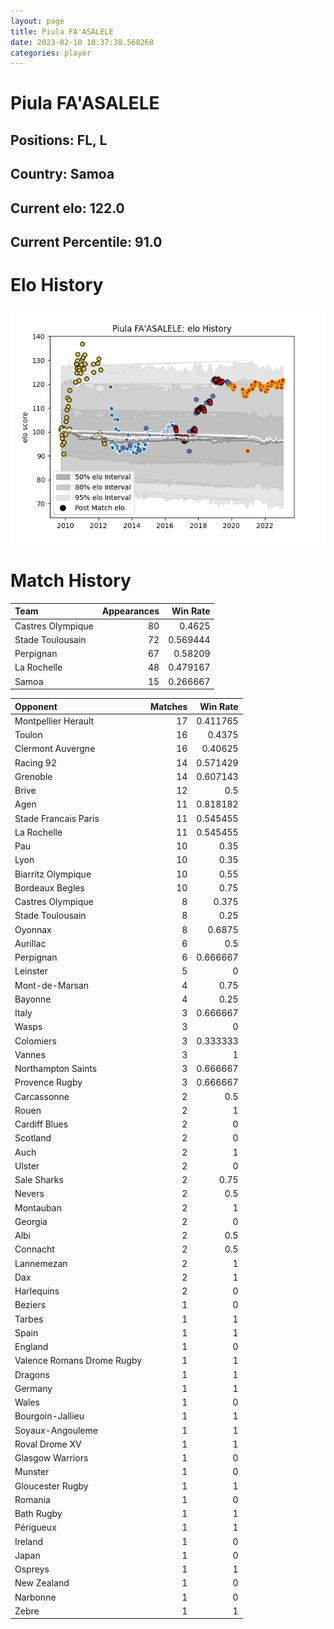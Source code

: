 ```yaml
---  
layout: page  
title: Piula FA'ASALELE  
date: 2023-02-10 10:37:38.568268  
categories: player  
---
```

# Piula FA'ASALELE

## Positions: FL, L

## Country: Samoa

## Current elo: 122.0

## Current Percentile: 91.0

# Elo History


![elo history](history_PiulaFA'ASALELE.png)
# Match History


| Team              |   Appearances |   Win Rate |
|:------------------|--------------:|-----------:|
| Castres Olympique |            80 |   0.4625   |
| Stade Toulousain  |            72 |   0.569444 |
| Perpignan         |            67 |   0.58209  |
| La Rochelle       |            48 |   0.479167 |
| Samoa             |            15 |   0.266667 |

| Opponent                   |   Matches |   Win Rate |
|:---------------------------|----------:|-----------:|
| Montpellier Herault        |        17 |   0.411765 |
| Toulon                     |        16 |   0.4375   |
| Clermont Auvergne          |        16 |   0.40625  |
| Racing 92                  |        14 |   0.571429 |
| Grenoble                   |        14 |   0.607143 |
| Brive                      |        12 |   0.5      |
| Agen                       |        11 |   0.818182 |
| Stade Francais Paris       |        11 |   0.545455 |
| La Rochelle                |        11 |   0.545455 |
| Pau                        |        10 |   0.35     |
| Lyon                       |        10 |   0.35     |
| Biarritz Olympique         |        10 |   0.55     |
| Bordeaux Begles            |        10 |   0.75     |
| Castres Olympique          |         8 |   0.375    |
| Stade Toulousain           |         8 |   0.25     |
| Oyonnax                    |         8 |   0.6875   |
| Aurillac                   |         6 |   0.5      |
| Perpignan                  |         6 |   0.666667 |
| Leinster                   |         5 |   0        |
| Mont-de-Marsan             |         4 |   0.75     |
| Bayonne                    |         4 |   0.25     |
| Italy                      |         3 |   0.666667 |
| Wasps                      |         3 |   0        |
| Colomiers                  |         3 |   0.333333 |
| Vannes                     |         3 |   1        |
| Northampton Saints         |         3 |   0.666667 |
| Provence Rugby             |         3 |   0.666667 |
| Carcassonne                |         2 |   0.5      |
| Rouen                      |         2 |   1        |
| Cardiff Blues              |         2 |   0        |
| Scotland                   |         2 |   0        |
| Auch                       |         2 |   1        |
| Ulster                     |         2 |   0        |
| Sale Sharks                |         2 |   0.75     |
| Nevers                     |         2 |   0.5      |
| Montauban                  |         2 |   1        |
| Georgia                    |         2 |   0        |
| Albi                       |         2 |   0.5      |
| Connacht                   |         2 |   0.5      |
| Lannemezan                 |         2 |   1        |
| Dax                        |         2 |   1        |
| Harlequins                 |         2 |   0        |
| Beziers                    |         1 |   0        |
| Tarbes                     |         1 |   1        |
| Spain                      |         1 |   1        |
| England                    |         1 |   0        |
| Valence Romans Drome Rugby |         1 |   1        |
| Dragons                    |         1 |   1        |
| Germany                    |         1 |   1        |
| Wales                      |         1 |   0        |
| Bourgoin-Jallieu           |         1 |   1        |
| Soyaux-Angouleme           |         1 |   1        |
| Roval Drome XV             |         1 |   1        |
| Glasgow Warriors           |         1 |   0        |
| Munster                    |         1 |   0        |
| Gloucester Rugby           |         1 |   1        |
| Romania                    |         1 |   0        |
| Bath Rugby                 |         1 |   1        |
| Périgueux                  |         1 |   1        |
| Ireland                    |         1 |   0        |
| Japan                      |         1 |   0        |
| Ospreys                    |         1 |   1        |
| New Zealand                |         1 |   0        |
| Narbonne                   |         1 |   0        |
| Zebre                      |         1 |   1        |
